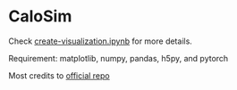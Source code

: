 # CaloSim

Check [create-visualization.ipynb](https://github.com/Seattle-2022/CaloSim/blob/main/scripts/create-visualization.ipynb) for more details.

Requirement: matplotlib, numpy, pandas, h5py, and pytorch

Most credits to [official repo](https://github.com/OzAmram/CaloDiffusionPaper)

